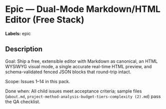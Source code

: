 # Epic — Dual-Mode Markdown/HTML Editor (Free Stack)

**Labels:** epic

## Description

Goal: Ship a free, extensible editor with Markdown as canonical, an HTML WYSIWYG visual mode, a single accurate real-time HTML preview, and schema-validated fenced JSON blocks that round-trip intact.

Scope: Issues 1–14 in this pack.

Done when: All child issues meet acceptance criteria; sample files (`about.md`, `project-method-analysis-budget-tiers-complexity (2).md`) pass the QA checklist.
